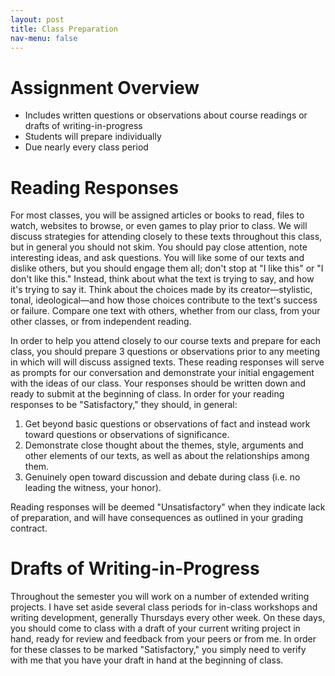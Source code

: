 ```yaml
---
layout: post
title: Class Preparation
nav-menu: false
---
```


# Assignment Overview

+ Includes written questions or observations about course readings or drafts of writing-in-progress
+ Students will prepare individually
+ Due nearly every class period

# Reading Responses

For most classes, you will be assigned articles or books to read, files to watch, websites to browse, or even games to play prior to class. We will discuss strategies for attending closely to these texts throughout this class, but in general you should not skim. You should pay close attention, note interesting ideas, and ask questions. You will like some of our texts and dislike others, but you should engage them all; don't stop at "I like this" or "I don't like this." Instead, think about what the text is trying to say, and how it's trying to say it. Think about the choices made by its creator—stylistic, tonal, ideological—and how those choices contribute to the text's success or failure. Compare one text with others, whether from our class, from your other classes, or from independent reading.

In order to help you attend closely to our course texts and prepare for each class, you should prepare 3 questions or observations prior to any meeting in which will will discuss assigned texts. These reading responses will serve as prompts for our conversation and demonstrate your initial engagement with the ideas of our class. Your responses should be written down and ready to submit at the beginning of class. In order for your reading responses to be "Satisfactory," they should, in general:

1. Get beyond basic questions or observations of fact and instead work toward questions or observations of significance. 
2. Demonstrate close thought about the themes, style, arguments and other elements of our texts, as well as about the relationships among them. 
3. Genuinely open toward discussion and debate during class (i.e. no leading the witness, your honor). 

Reading responses will be deemed "Unsatisfactory" when they indicate lack of preparation, and will have consequences as outlined in your grading contract. 

# Drafts of Writing-in-Progress

Throughout the semester you will work on a number of extended writing projects. I have set aside several class periods for in-class workshops and writing development, generally Thursdays every other week. On these days, you should come to class with a draft of your current writing project in hand, ready for review and feedback from your peers or from me. In order for these classes to be marked "Satisfactory," you simply need to verify with me that you have your draft in hand at the beginning of class. 
